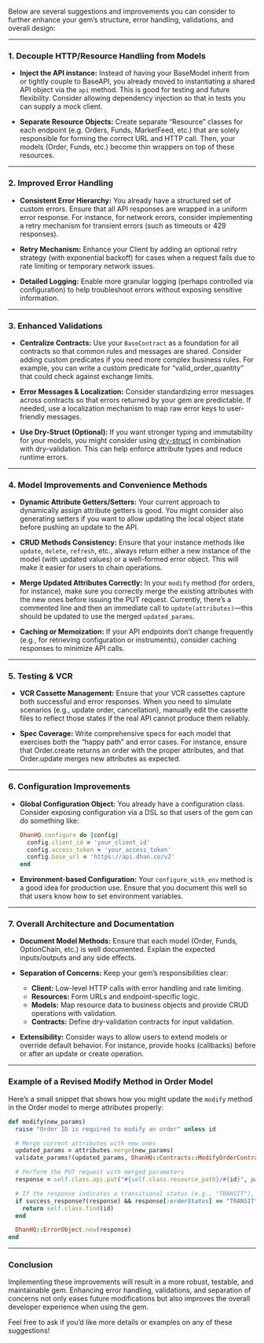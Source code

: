 Below are several suggestions and improvements you can consider to further enhance your gem’s structure, error handling, validations, and overall design:

---

### **1. Decouple HTTP/Resource Handling from Models**

- **Inject the API instance:**
  Instead of having your BaseModel inherit from or tightly couple to BaseAPI, you already moved to instantiating a shared API object via the `api` method. This is good for testing and future flexibility. Consider allowing dependency injection so that in tests you can supply a mock client.

- **Separate Resource Objects:**
  Create separate “Resource” classes for each endpoint (e.g. Orders, Funds, MarketFeed, etc.) that are solely responsible for forming the correct URL and HTTP call. Then, your models (Order, Funds, etc.) become thin wrappers on top of these resources.

---

### **2. Improved Error Handling**

- **Consistent Error Hierarchy:**
  You already have a structured set of custom errors. Ensure that all API responses are wrapped in a uniform error response. For instance, for network errors, consider implementing a retry mechanism for transient errors (such as timeouts or 429 responses).

- **Retry Mechanism:**
  Enhance your Client by adding an optional retry strategy (with exponential backoff) for cases when a request fails due to rate limiting or temporary network issues.

- **Detailed Logging:**
  Enable more granular logging (perhaps controlled via configuration) to help troubleshoot errors without exposing sensitive information.

---

### **3. Enhanced Validations**

- **Centralize Contracts:**
  Use your `BaseContract` as a foundation for all contracts so that common rules and messages are shared. Consider adding custom predicates if you need more complex business rules.
  For example, you can write a custom predicate for “valid_order_quantity” that could check against exchange limits.

- **Error Messages & Localization:**
  Consider standardizing error messages across contracts so that errors returned by your gem are predictable. If needed, use a localization mechanism to map raw error keys to user-friendly messages.

- **Use Dry-Struct (Optional):**
  If you want stronger typing and immutability for your models, you might consider using [dry-struct](https://dry-rb.org/gems/dry-struct/) in combination with dry-validation. This can help enforce attribute types and reduce runtime errors.

---

### **4. Model Improvements and Convenience Methods**

- **Dynamic Attribute Getters/Setters:**
  Your current approach to dynamically assign attribute getters is good. You might consider also generating setters if you want to allow updating the local object state before pushing an update to the API.

- **CRUD Methods Consistency:**
  Ensure that your instance methods like `update`, `delete`, `refresh`, etc., always return either a new instance of the model (with updated values) or a well-formed error object. This will make it easier for users to chain operations.

- **Merge Updated Attributes Correctly:**
  In your `modify` method (for orders, for instance), make sure you correctly merge the existing attributes with the new ones before issuing the PUT request. Currently, there’s a commented line and then an immediate call to `update(attributes)`—this should be updated to use the merged `updated_params`.

- **Caching or Memoization:**
  If your API endpoints don’t change frequently (e.g., for retrieving configuration or instruments), consider caching responses to minimize API calls.

---

### **5. Testing & VCR**

- **VCR Cassette Management:**
  Ensure that your VCR cassettes capture both successful and error responses. When you need to simulate scenarios (e.g., update order, cancellation), manually edit the cassette files to reflect those states if the real API cannot produce them reliably.

- **Spec Coverage:**
  Write comprehensive specs for each model that exercises both the “happy path” and error cases. For instance, ensure that Order.create returns an order with the proper attributes, and that Order.update merges new attributes as expected.

---

### **6. Configuration Improvements**

- **Global Configuration Object:**
  You already have a configuration class. Consider exposing configuration via a DSL so that users of the gem can do something like:

  ```ruby
  DhanHQ.configure do |config|
    config.client_id = 'your_client_id'
    config.access_token = 'your_access_token'
    config.base_url = 'https://api.dhan.co/v2'
  end
  ```

- **Environment-based Configuration:**
  Your `configure_with_env` method is a good idea for production use. Ensure that you document this well so that users know how to set environment variables.

---

### **7. Overall Architecture and Documentation**

- **Document Model Methods:**
  Ensure that each model (Order, Funds, OptionChain, etc.) is well documented. Explain the expected inputs/outputs and any side effects.

- **Separation of Concerns:**
  Keep your gem’s responsibilities clear:
  - **Client:** Low-level HTTP calls with error handling and rate limiting.
  - **Resources:** Form URLs and endpoint-specific logic.
  - **Models:** Map resource data to business objects and provide CRUD operations with validation.
  - **Contracts:** Define dry-validation contracts for input validation.

- **Extensibility:**
  Consider ways to allow users to extend models or override default behavior. For instance, provide hooks (callbacks) before or after an update or create operation.

---

### **Example of a Revised Modify Method in Order Model**

Here’s a small snippet that shows how you might update the `modify` method in the Order model to merge attributes properly:

```ruby
def modify(new_params)
  raise "Order ID is required to modify an order" unless id

  # Merge current attributes with new ones
  updated_params = attributes.merge(new_params)
  validate_params!(updated_params, DhanHQ::Contracts::ModifyOrderContract)

  # Perform the PUT request with merged parameters
  response = self.class.api.put("#{self.class.resource_path}/#{id}", params: updated_params)

  # If the response indicates a transitional status (e.g., "TRANSIT"), re-fetch the order
  if success_response?(response) && response[:orderStatus] == "TRANSIT"
    return self.class.find(id)
  end

  DhanHQ::ErrorObject.new(response)
end
```

---

### **Conclusion**

Implementing these improvements will result in a more robust, testable, and maintainable gem. Enhancing error handling, validations, and separation of concerns not only eases future modifications but also improves the overall developer experience when using the gem.

Feel free to ask if you’d like more details or examples on any of these suggestions!